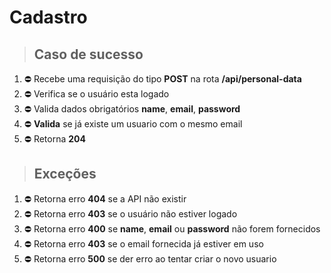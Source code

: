 # Cadastro

> ## Caso de sucesso

1. ⛔️ Recebe uma requisição do tipo **POST** na rota **/api/personal-data**
2. ⛔️ Verifica se o usuário esta logado
3. ⛔️ Valida dados obrigatórios **name**, **email**, **password**
4. ⛔️ **Valida** se já existe um usuario com o mesmo email
5. ⛔️ Retorna **204**

> ## Exceções

1. ⛔️ Retorna erro **404** se a API não existir
2. ⛔️ Retorna erro **403** se o usuário não estiver logado
3. ⛔️ Retorna erro **400** se **name**, **email** ou **password** não forem fornecidos
4. ⛔️ Retorna erro **403** se o email fornecida já estiver em uso
5. ⛔️ Retorna erro **500** se der erro ao tentar criar o novo usuario

<!-- ✅ ⛔️ -->
